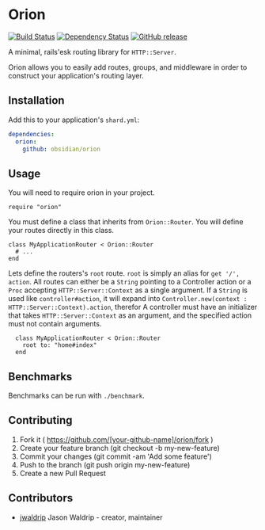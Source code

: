 # Orion
[![Build Status](https://travis-ci.org/obsidian/orion.svg?branch=master)](https://travis-ci.org/obsidian/orion)
[![Dependency Status](https://shards.rocks/badge/github/obsidian/orion/status.svg)](https://shards.rocks/github/obsidian/orion)
[![GitHub release](https://img.shields.io/github/release/obsidian/orion.svg)](https://github.com/obsidian/orion/releases)

A minimal, rails'esk routing library for `HTTP::Server`.

Orion allows you to easily add routes, groups, and middleware in order to
construct your application's routing layer.

## Installation

Add this to your application's `shard.yml`:

```yaml
dependencies:
  orion:
    github: obsidian/orion
```

## Usage

You will need to require orion in your project.

```crystal
require "orion"
```

You must define a class that inherits from `Orion::Router`. You will define your
routes directly in this class.

```crystal
class MyApplicationRouter < Orion::Router
  # ...
end
```

Lets define the routers's `root` route. `root` is simply an alias for `get '/', action`.
All routes can either be a `String` pointing to a Controller action or a `Proc`
accepting `HTTP::Server::Context` as a single argument. If a `String` is used like `controller#action`, it will expand into `Controller.new(context : HTTP::Server::Context).action`, therefor A controller must
have an initializer that takes `HTTP::Server::Context` as an argument, and the
specified action must not contain arguments.

```crystal
  class MyApplicationRouter < Orion::Router
    root to: "home#index"
  end
```

## Benchmarks

Benchmarks can be run with `./benchmark`.

## Contributing

1. Fork it ( https://github.com/[your-github-name]/orion/fork )
2. Create your feature branch (git checkout -b my-new-feature)
3. Commit your changes (git commit -am 'Add some feature')
4. Push to the branch (git push origin my-new-feature)
5. Create a new Pull Request

## Contributors

- [jwaldrip](https://github.com/jwaldrip) Jason Waldrip - creator, maintainer
